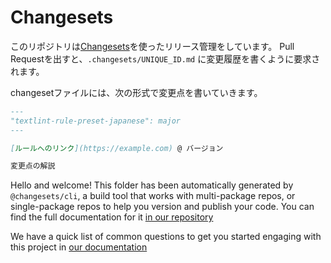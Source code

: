 # Changesets

このリポジトリは[Changesets](https://github.com/atlassian/changesets)を使ったリリース管理をしています。
Pull Requestを出すと、`.changesets/UNIQUE_ID.md` に変更履歴を書くように要求されます。

changesetファイルには、次の形式で変更点を書いていきます。

```markdown
---
"textlint-rule-preset-japanese": major
---

[ルールへのリンク](https://example.com) @ バージョン

変更点の解説

```

Hello and welcome! This folder has been automatically generated by `@changesets/cli`, a build tool that works
with multi-package repos, or single-package repos to help you version and publish your code. You can
find the full documentation for it [in our repository](https://github.com/changesets/changesets)

We have a quick list of common questions to get you started engaging with this project in
[our documentation](https://github.com/changesets/changesets/blob/main/docs/common-questions.md)


